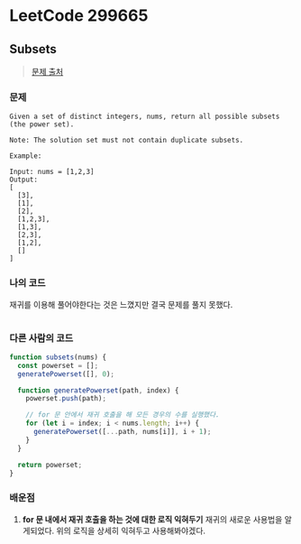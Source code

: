 # LeetCode 299665

## Subsets

> [문제 출처](https://leetcode.com/problems/subsets/)

### 문제

```
Given a set of distinct integers, nums, return all possible subsets (the power set).

Note: The solution set must not contain duplicate subsets.

Example:

Input: nums = [1,2,3]
Output:
[
  [3],
  [1],
  [2],
  [1,2,3],
  [1,3],
  [2,3],
  [1,2],
  []
]
```

### 나의 코드

재귀를 이용해 풀어야한다는 것은 느꼈지만 결국 문제를 풀지 못했다.

```javascript
```

### 다른 사람의 코드

```javascript
function subsets(nums) {
  const powerset = [];
  generatePowerset([], 0);

  function generatePowerset(path, index) {
    powerset.push(path);

    // for 문 안에서 재귀 호출을 해 모든 경우의 수를 실행했다.
    for (let i = index; i < nums.length; i++) {
      generatePowerset([...path, nums[i]], i + 1);
    }
  }

  return powerset;
}
```

### 배운점

1. **for 문 내에서 재귀 호출을 하는 것에 대한 로직 익혀두기**
   재귀의 새로운 사용법을 알게되었다. 위의 로직을 상세히 익혀두고 사용해봐야겠다.
